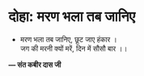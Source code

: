 # दोहा: मरण भला तब जानिए

- मरण भला तब जानिए, छूट जाए हंकार ।\
  जग की मरनी क्यों मरें, दिन में सौसौ बार ।।

**— संत कबीर दास जी**
